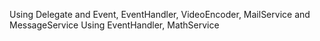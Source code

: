Using Delegate and Event, EventHandler, VideoEncoder, MailService and MessageService
Using EventHandler, MathService
